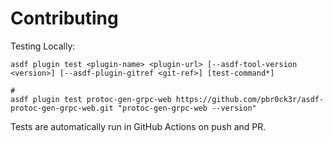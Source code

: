 # Contributing

Testing Locally:

```shell
asdf plugin test <plugin-name> <plugin-url> [--asdf-tool-version <version>] [--asdf-plugin-gitref <git-ref>] [test-command*]

#
asdf plugin test protoc-gen-grpc-web https://github.com/pbr0ck3r/asdf-protoc-gen-grpc-web.git "protoc-gen-grpc-web --version"
```

Tests are automatically run in GitHub Actions on push and PR.
